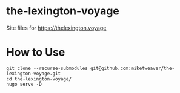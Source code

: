 # the-lexington-voyage
Site files for https://thelexington.voyage

# How to Use
```
git clone --recurse-submodules git@github.com:miketweaver/the-lexington-voyage.git
cd the-lexington-voyage/
hugo serve -D
```
